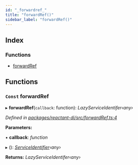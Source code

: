 ```yaml
---
id: "_forwardref_"
title: "forwardRef()"
sidebar_label: "forwardRef()"
---
```


## Index

### Functions

* [forwardRef](_forwardref_.md#const-forwardref)

## Functions

### `Const` forwardRef

▸ **forwardRef**(`callback`: function): *LazyServiceIdentifer‹any›*

*Defined in [packages/reactant-di/src/forwardRef.ts:4](https://github.com/unadlib/reactant/blob/a089af11/packages/reactant-di/src/forwardRef.ts#L4)*

**Parameters:**

▪ **callback**: *function*

▸ (): *[ServiceIdentifier](_interfaces_.md#serviceidentifier)‹any›*

**Returns:** *LazyServiceIdentifer‹any›*
